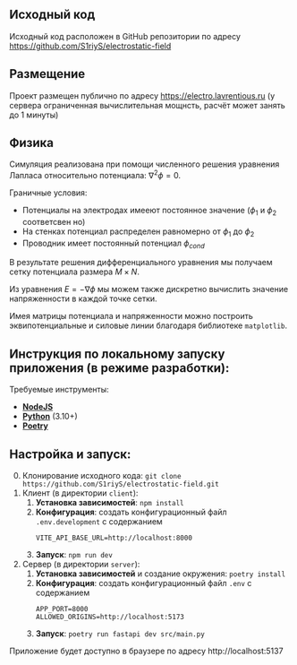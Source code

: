 ## Исходный код
Исходный код расположен в GitHub репозитории по адресу https://github.com/S1riyS/electrostatic-field

## Размещение
Проект размещен публично по адресу https://electro.lavrentious.ru (у сервера ограниченная вычислительная мощнсть, расчёт может занять до 1 минуты)

## Физика
Симуляция реализована при помощи численного решения уравнения Лапласа относительно потенциала: $`\nabla^2\phi=0`$.

Граничные условия:
- Потенциалы на электродах имееют постоянное значение ($`\phi_1`$ и $`\phi_2`$ соответсвен но)
- На стенках потенциал распределен равномерно от $`\phi_1`$ до $`\phi_2`$
- Проводник имеет постоянный потенциал $`\phi_{cond}`$

В результате решения дифференциального уравнения мы получаем сетку потенциала размера $`M \times N`$.

Из уравнения $`E = - \nabla \phi`$ мы можем также дискретно вычислить значение напряженности в каждой точке сетки.

Имея матрицы потенциала и напряженности можно построить эквипотенциальные и силовые линии благодаря библиотеке `matplotlib`.

## Инструкция по локальному запуску приложения (в режиме разработки):
Требуемые инструменты:
 - [**NodeJS**](https://nodejs.org/en)
 - [**Python**](https://www.python.org/) (3.10+)
 - [**Poetry**](https://python-poetry.org/docs/#installing-with-the-official-installer)

## Настройка и запуск:

0. Клонирование исходного кода: `git clone https://github.com/S1riyS/electrostatic-field.git`
1. Клиент (в директории `client`):
	1. **Установка зависимостей**: `npm install`
   	2. **Конфигурация**: cоздать конфигурационный файл `.env.development` с содержанием 
   		```env
      	VITE_API_BASE_URL=http://localhost:8000
   		```
	2. **Запуск**: `npm run dev`
2. Сервер (в директории `server`):
	1. **Установка зависимостей** и создание окружения: `poetry install`
	2. **Конфигурация**: cоздать конфигурационный файл `.env` с содержанием
		```env
		APP_PORT=8000
		ALLOWED_ORIGINS=http://localhost:5173
		```
	3. **Запуск**: `poetry run fastapi dev src/main.py`

Приложение будет доступно в браузере по адресу http://localhost:5137
